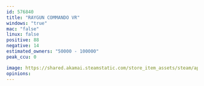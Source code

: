 ```yaml
---
id: 576840
title: "RAYGUN COMMANDO VR"
windows: "true"
mac: "false"
linux: false
positive: 88
negative: 14
estimated_owners: "50000 - 100000"
peak_ccu: 0

image: https://shared.akamai.steamstatic.com/store_item_assets/steam/apps/576840/header.jpg?t=1487006400
opinions:
---
```

